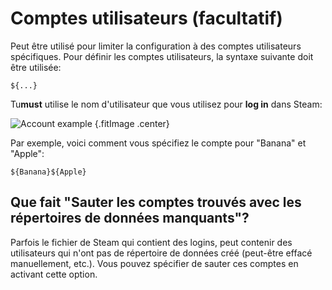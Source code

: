 # Comptes utilisateurs (facultatif)

Peut être utilisé pour limiter la configuration à des comptes utilisateurs spécifiques. Pour définir les comptes utilisateurs, la syntaxe suivante doit être utilisée:
```
${...}
```
Tu**must** utilise le nom d'utilisateur que vous utilisez pour **log in** dans Steam:

![Account example](../../../images/user-account-example.png) {.fitImage .center}

Par exemple, voici comment vous spécifiez le compte pour "Banana" et "Apple":
```
${Banana}${Apple}
```

## Que fait "Sauter les comptes trouvés avec les répertoires de données manquants"?

Parfois le fichier de Steam qui contient des logins, peut contenir des utilisateurs qui n'ont pas de répertoire de données créé (peut-être effacé manuellement, etc.). Vous pouvez spécifier de sauter ces comptes en activant cette option.
